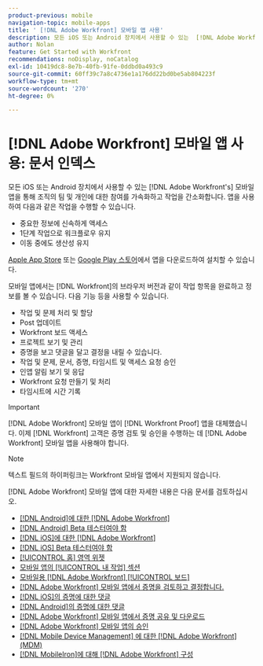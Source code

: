 ```yaml
---
product-previous: mobile
navigation-topic: mobile-apps
title: ' [!DNL Adobe Workfront] 모바일 앱 사용'
description: 모든 iOS 또는 Android 장치에서 사용할 수 있는  [!DNL Adobe Workfront's] 모바일 앱을 통해 조직의 팀 및 개인에 대한 참여를 가속화하고 작업을 간소화할 수 있습니다.
author: Nolan
feature: Get Started with Workfront
recommendations: noDisplay, noCatalog
exl-id: 10419dc8-8e7b-40fb-91fe-0ddbd0a493c9
source-git-commit: 60ff39c7a8c4736e1a176dd22bd0be5ab804223f
workflow-type: tm+mt
source-wordcount: '270'
ht-degree: 0%

---
```


# [!DNL Adobe Workfront] 모바일 앱 사용: 문서 인덱스

<!-- Audited: 2/2024 -->

모든 iOS 또는 Android 장치에서 사용할 수 있는 [!DNL Adobe Workfront's] 모바일 앱을 통해 조직의 팀 및 개인에 대한 참여를 가속화하고 작업을 간소화합니다. 앱을 사용하여 다음과 같은 작업을 수행할 수 있습니다.

* 중요한 정보에 신속하게 액세스
* 1단계 작업으로 워크플로우 유지
* 이동 중에도 생산성 유지

[Apple App Store](https://apps.apple.com/us/app/adobe-workfront/id1033282981) 또는 [Google Play 스토어](https://play.google.com/store/apps/details?id=com.workfront.android.aware)에서 앱을 다운로드하여 설치할 수 있습니다.

모바일 앱에서는 [!DNL Workfront]의 브라우저 버전과 같이 작업 항목을 완료하고 정보를 볼 수 있습니다. 다음 기능 등을 사용할 수 있습니다.

* 작업 및 문제 처리 및 할당
* Post 업데이트
* Workfront 보드 액세스
* 프로젝트 보기 및 관리
* 증명을 보고 댓글을 달고 결정을 내릴 수 있습니다.
* 작업 및 문제, 문서, 증명, 타임시트 및 액세스 요청 승인
* 인앱 알림 보기 및 응답
* Workfront 요청 만들기 및 처리
* 타임시트에 시간 기록

>[!IMPORTANT]
>
>[!DNL Adobe Workfront] 모바일 앱이 [!DNL Workfront Proof] 앱을 대체했습니다. 이제 [!DNL Workfront] 고객은 증명 검토 및 승인을 수행하는 데 [!DNL Adobe Workfront] 모바일 앱을 사용해야 합니다.

>[!NOTE]
>
>텍스트 필드의 하이퍼링크는 Workfront 모바일 앱에서 지원되지 않습니다.

[!DNL Adobe Workfront] 모바일 앱에 대한 자세한 내용은 다음 문서를 검토하십시오.

* [ [!DNL Android]에 대한 [!DNL Adobe Workfront]](../../../workfront-basics/mobile-apps/using-the-workfront-mobile-app/workfront-for-android.md)
* [ [!DNL Android] Beta 테스터여야 함](../../../workfront-basics/mobile-apps/using-the-workfront-mobile-app/android-beta-tester.md)
* [ [!DNL iOS]에 대한 [!DNL Adobe Workfront]](../../../workfront-basics/mobile-apps/using-the-workfront-mobile-app/workfront-for-ios.md)
* [ [!DNL iOS] Beta 테스터여야 함](../../../workfront-basics/mobile-apps/using-the-workfront-mobile-app/ios-beta-tester.md)
* [[!UICONTROL 홈] 영역 위젯](../../../workfront-basics/mobile-apps/using-the-workfront-mobile-app/home-area-widgets-mobile.md)
* [모바일 앱의 [!UICONTROL 내 작업] 섹션](../../../workfront-basics/mobile-apps/using-the-workfront-mobile-app/my-work-section-mobile.md)
* [모바일용 [!DNL Adobe Workfront] [!UICONTROL 보드]](/help/quicksilver/workfront-basics/mobile-apps/using-the-workfront-mobile-app/mobile-boards.md)
* [ [!DNL Adobe Workfront] 모바일 앱에서 증명을 검토하고 결정합니다.](../../../workfront-basics/mobile-apps/using-the-workfront-mobile-app/work-with-proofs-in-mobile-app.md)
* [ [!DNL iOS]의 증명에 대한 댓글](../../../workfront-basics/mobile-apps/using-the-workfront-mobile-app/comment-on-proofs-ios.md)
* [ [!DNL Android]의 증명에 대한 댓글](../../../workfront-basics/mobile-apps/using-the-workfront-mobile-app/comment-on-proofs-android.md)
* [ [!DNL Adobe Workfront] 모바일 앱에서 증명 공유 및 다운로드](../../../workfront-basics/mobile-apps/using-the-workfront-mobile-app/share-proofs-mobile.md)
* [ [!DNL Adobe Workfront] 모바일 앱의 승인](../../../workfront-basics/mobile-apps/using-the-workfront-mobile-app/approvals-in-mobile-app.md)
* [ [!DNL Mobile Device Management] 에 대한 [!DNL Adobe Workfront] (MDM)](../../../workfront-basics/mobile-apps/using-the-workfront-mobile-app/wf-mdm.md)
* [ [!DNL MobileIron]에 대해  [!DNL Adobe Workfront] 구성](../../../workfront-basics/mobile-apps/using-the-workfront-mobile-app/wf-mobileiron-configs.md)

